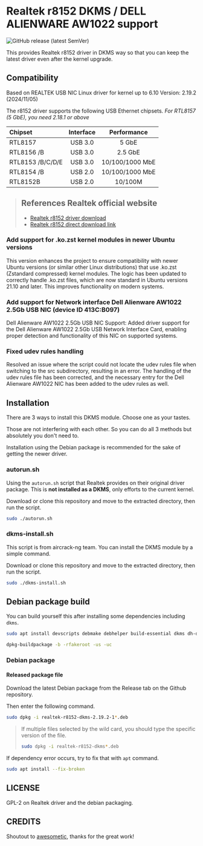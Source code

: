# Realtek r8152 DKMS / DELL ALIENWARE AW1022 support

![GitHub release (latest SemVer)](https://img.shields.io/github/v/release/awesometic/realtek-r8152-dkms?sort=semver&style=for-the-badge)

This provides Realtek r8152 driver in DKMS way so that you can keep the latest driver even after the kernel upgrade.

## Compatibility

Based on REALTEK USB NIC Linux driver for kernel up to 6.10
Version: 2.19.2 (2024/11/05)

The r8152 driver supports the following USB Ethernet chipsets.
*For RTL8157 (5 GbE), you need 2.18.1 or above*

Chipset          | Interface   | Performance
:----------------|:-----------:|:----------------:
RTL8157          | USB 3.0     | 5 GbE
RTL8156 /B       | USB 3.0     | 2.5 GbE
RTL8153 /B/C/D/E | USB 3.0     | 10/100/1000 MbE
RTL8154 /B       | USB 2.0     | 10/100/1000 MbE
RTL8152B         | USB 2.0     | 10/100M

> ## References Realtek official website
> - [Realtek r8152 driver download](https://www.realtek.com/Download/List?cate_id=585)
> - [Realtek r8152 direct download link](https://www.realtek.com/Download/ToDownload?type=direct&downloadid=3375)

### Add support for .ko.zst kernel modules in newer Ubuntu versions
This version enhances the project to ensure compatibility with newer Ubuntu versions (or similar other Linux distributions) that use .ko.zst (Zstandard compressed) kernel modules. The logic has been updated to correctly handle .ko.zst files, which are now standard in Ubuntu versions 21.10 and later. This improves functionality on modern systems.

### Add support for Network interface Dell Alienware AW1022 2.5Gb USB NIC (device ID 413C:B097)
Dell Alienware AW1022 2.5Gb USB NIC Support: Added driver support for the Dell Alienware AW1022 2.5Gb USB Network Interface Card, enabling proper detection and functionality of this NIC on supported systems.

### Fixed udev rules handling ###
Resolved an issue where the script could not locate the udev rules file when switching to the src subdirectory, resulting in an error. The handling of the udev rules file has been corrected, and the necessary entry for the Dell Alienware AW1022 NIC has been added to the udev rules as well.

## Installation

There are 3 ways to install this DKMS module. Choose one as your tastes.

Those are not interfering with each other. So you can do all 3 methods but absolutely you don't need to.

Installation using the Debian package is recommended for the sake of getting the newer driver.

### autorun.sh

Using the `autorun.sh` script that Realtek provides on their original driver package. This is **not installed as a DKMS**, only efforts to the current kernel.

Download or clone this repository and move to the extracted directory, then run the script.

```bash
sudo ./autorun.sh
```

### dkms-install.sh

This script is from aircrack-ng team. You can install the DKMS module by a simple command.

Download or clone this repository and move to the extracted directory, then run the script.

```bash
sudo ./dkms-install.sh
```

## Debian package build

You can build yourself this after installing some dependencies including `dkms`.

```bash
sudo apt install devscripts debmake debhelper build-essential dkms dh-dkms
```

```bash
dpkg-buildpackage -b -rfakeroot -us -uc
```

### Debian package

#### Released package file

Download the latest Debian package from the Release tab on the Github repository.

Then enter the following command.

```bash
sudo dpkg -i realtek-r8152-dkms-2.19.2-1*.deb
```

> If multiple files selected by the wild card, you should type the specific version of the file.
>
> ```bash
> sudo dpkg -i realtek-r8152-dkms*.deb
> ```

If dependency error occurs, try to fix that with `apt` command.

```bash
sudo apt install --fix-broken
```

## LICENSE

GPL-2 on Realtek driver and the debian packaging.

## CREDITS

Shoutout to [awesometic](https://github.com/awesometic/realtek-r8152-dkms), thanks for the great work!

